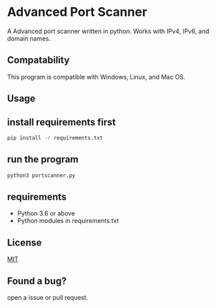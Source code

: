 # Advanced Port Scanner

A Advanced port scanner written in python.
Works with IPv4, IPv6, and domain names.

## Compatability

This program is compatible with Windows, Linux, and Mac OS.

## Usage

## install requirements first

```bash
pip install -r requirements.txt
```

## run the program

```bash
python3 portscanner.py
```

## requirements

- Python 3.6 or above
- Python modules in requirements.txt

## License

[MIT](https://choosealicense.com/licenses/mit/)

## Found a bug?

open a issue or pull request.
